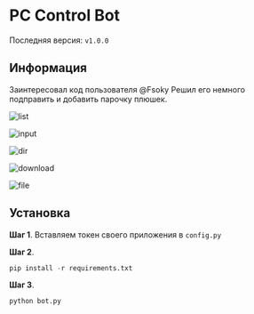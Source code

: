 # PC Control Bot
Последняя версия: `v1.0.0`

## Информация
Заинтересовал код пользователя @Fsoky
Решил его немного подправить и добавить парочку плюшек.


![list](https://user-images.githubusercontent.com/96006818/180599769-06db50c7-c2e7-4b67-a09a-d47339cddbf9.png)


![input](https://user-images.githubusercontent.com/96006818/180599774-fd3bc0c3-8dbd-46ad-a8df-279350fc3bc3.png)


![dir](https://user-images.githubusercontent.com/96006818/180599782-27f07dea-c5b8-4347-8b10-bd2dbccf263a.png)


![download](https://user-images.githubusercontent.com/96006818/180599789-db706f3a-6373-4b44-acee-6104bdfca864.png)


![file](https://user-images.githubusercontent.com/96006818/180599796-467b1477-e231-43da-a8a6-e0068c13854f.png)


## Установка
**Шаг 1**. Вставляем токен своего приложения в `config.py`

**Шаг 2**.
```python
pip install -r requirements.txt
```

**Шаг 3**.
```python
python bot.py
```


